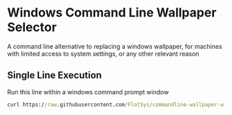 # Windows Command Line Wallpaper Selector
A command line alternative to replacing a windows wallpaper, for machines with limited access to system settings, or any other relevant reason

## Single Line Execution
Run this line within a windows command prompt window 
```cmd
curl https://raw.githubusercontent.com/FlatSys/commandline-wallpaper-win/main/wallpaper.bat | cmd
```
